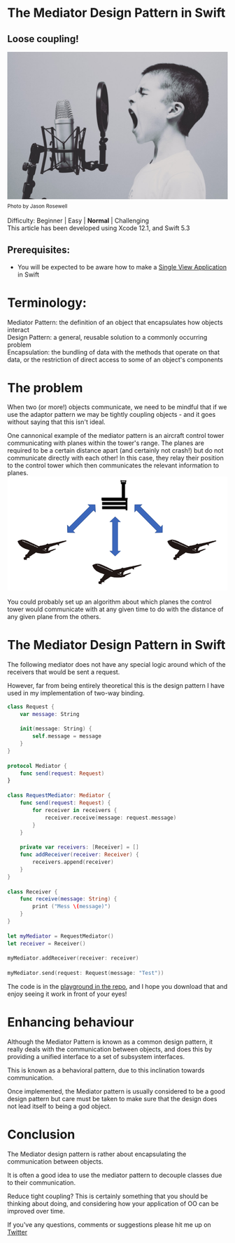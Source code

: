 # The Mediator Design Pattern in Swift
## Loose coupling!

![Photo by Jason Rosewell](Images/photo-1453738773917-9c3eff1db985.jpeg)<br/>
<sub>Photo by Jason Rosewell<sub>

Difficulty: Beginner | Easy | **Normal** | Challenging<br/>
This article has been developed using Xcode 12.1, and Swift 5.3

## Prerequisites: 
* You will be expected to be aware how to make a [Single View Application](https://medium.com/swlh/your-first-ios-application-using-xcode-9983cf6efb71) in Swift

# Terminology:
Mediator Pattern: the definition of an object that encapsulates how objects interact<br>
Design Pattern: a general, reusable solution to a commonly occurring problem<br>
Encapsulation: the bundling of data with the methods that operate on that data, or the restriction of direct access to some of an object's components

# The problem
When two (or more!) objects communicate, we need to be mindful that if we use the adaptor pattern we may be tightly coupling objects - and it goes without saying that this isn't ideal.

One cannonical example of the mediator pattern is an aircraft control tower communicating with planes within the tower's range. The planes are required to be a certain distance apart (and certainly not crash!) but do not communicate directly with each other! In this case, they relay their position to the control tower which then communicates the relevant information to planes.  
![Mediator](Images/Mediator.png)

You could probably set up an algorithm about which planes the control tower would communicate with at any given time to do with the distance of any given plane from the others.

# The Mediator Design Pattern in Swift
The following mediator does not have any special logic around which of the receivers that would be sent a request.

However, far from being entirely theoretical this is the design pattern I have used in my implementation of two-way binding.
```swift
class Request {
    var message: String
    
    init(message: String) {
        self.message = message
    }
}

protocol Mediator {
    func send(request: Request)
}

class RequestMediator: Mediator {
    func send(request: Request) {
        for receiver in receivers {
            receiver.receive(message: request.message)
        }
    }
    
    private var receivers: [Receiver] = []
    func addReceiver(receiver: Receiver) {
        receivers.append(receiver)
    }
}

class Receiver {
    func receive(message: String) {
        print ("Mess \(message)")
    }
}

let myMediator = RequestMediator()
let receiver = Receiver()

myMediator.addReceiver(receiver: receiver)

myMediator.send(request: Request(message: "Test"))
```

The code is in the [playground in the repo](https://github.com/stevencurtis/SwiftCoding/tree/master/DesignPatterns/MediatorDesignPattern), and I hope you download that and enjoy seeing it work in front of your eyes!

# Enhancing behaviour
Although the Mediator Pattern is known as a common design pattern, it really deals with the communication between objects, and does this by providing a unified interface to a set of subsystem interfaces.

This is known as a behavioral pattern, due to this inclination towards communication. 

Once implemented, the Mediator pattern is usually considered to be a good design pattern but care must be taken to make sure that the design does not lead itself to being a god object.

# Conclusion
The Mediator design pattern is rather about encapsulating the communication between objects.

It is often a good idea to use the mediator pattern to decouple classes due to their communication.

Reduce tight coupling? This is certainly something that you should be thinking about doing, and considering how your application of OO can be improved over time.

If you've any questions, comments or suggestions please hit me up on [Twitter](https://twitter.com/stevenpcurtis) 